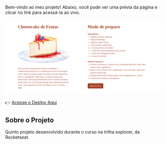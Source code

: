 Bem-vindo ao meu projeto! Abaixo, você pode ver uma prévia da página e clicar no link para acessá-la ao vivo.

![Prévia do Projeto](assets/img.png)

👉 [Acesse o Deploy Aqui](https://iagopacheco10.github.io/cheesecake/)

## Sobre o Projeto

Quinto projeto desenvolvido durante o curso na trilha explorer, da Rocketseat.
